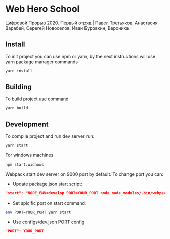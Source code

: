 # Web Hero School
Цифровой Прорыв 2020. Первый отряд | Павел Третьяков, Анастасия Варабей, Серегей Новоселов, Иван Буровкин, Вероника

## Install
To init project you can use npm or yarn, by the next instructions will use yarn
package manager commands

```bash
yarn install
```

## Building
To build project use command

```bash
yarn build
```

## Development
To compile project and run dev server run:

```bash
yarn start
```

For windows machines
```bash
npm start:widnows
```

Webpack start dev server on 9000 port by default.
To change port you can:

- Update package.json start script:

```json
"start": "NODE_ENV=develop PORT=YOUR_PORT node node_modules/.bin/webpack-dev-server",
```

- Set spicific port on start command:

```bash
env PORT=YOUR_PORT yarn start
```

- Use configs/dev.json PORT config
```json
"PORT": YOUR_PORT
```

